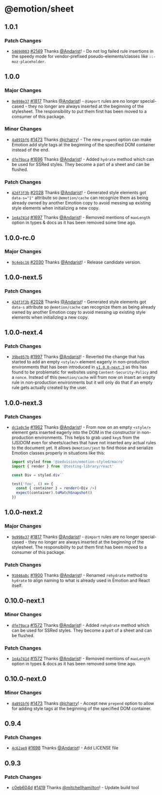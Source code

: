# @emotion/sheet

## 1.0.1

### Patch Changes

- [`5469d003`](https://github.com/@zedvision/emotion-js/emotion/commit/5469d0034d055a34587e9d05332f6da4d4722b1c) [#2149](https://github.com/@zedvision/emotion-js/emotion/pull/2149) Thanks [@Andarist](https://github.com/Andarist)! - Do not log failed rule insertions in the speedy mode for vendor-prefixed pseudo-elements/classes like `::-moz-placeholder`.

## 1.0.0

### Major Changes

- [`9e998e37`](https://github.com/@zedvision/emotion-js/emotion/commit/9e998e3755c217027ad1be0af4c64644fe14c6bf) [#1817](https://github.com/@zedvision/emotion-js/emotion/pull/1817) Thanks [@Andarist](https://github.com/Andarist)! - `@import` rules are no longer special-cased - they no longer are always inserted at the beginning of the stylesheet. The responsibility to put them first has been moved to a consumer of this package.

### Minor Changes

- [`4a891bf6`](https://github.com/@zedvision/emotion-js/emotion/commit/4a891bf6a30e3bb37f8f32031fa75a571c637d9c) [#1473](https://github.com/@zedvision/emotion-js/emotion/pull/1473) Thanks [@jcharry](https://github.com/jcharry)! - The new `prepend` option can make Emotion add style tags at the beginning of the specified DOM container instead of the end.

* [`dfe79aca`](https://github.com/@zedvision/emotion-js/emotion/commit/dfe79aca696fc688f960218b16afee197926fe71) [#1696](https://github.com/@zedvision/emotion-js/emotion/pull/1696) Thanks [@Andarist](https://github.com/Andarist)! - Added `hydrate` method which can be used for SSRed styles. They become a part of a sheet and can be flushed.

### Patch Changes

- [`42df3f3b`](https://github.com/@zedvision/emotion-js/emotion/commit/42df3f3bc01526eed61cedba106d86b9e3807f9d) [#2028](https://github.com/@zedvision/emotion-js/emotion/pull/2028) Thanks [@Andarist](https://github.com/Andarist)! - Generated style elements got `data-s="1"` attribute so `@emotion/cache` can recognize them as being already owned by another Emotion copy to avoid messing up existing style elements when initializing a new copy.

* [`1e4a741d`](https://github.com/@zedvision/emotion-js/emotion/commit/1e4a741de6424d3d9c1f3ca9695e1953bed3a194) [#1697](https://github.com/@zedvision/emotion-js/emotion/pull/1697) Thanks [@Andarist](https://github.com/Andarist)! - Removed mentions of `maxLength` option in types & docs as it has been removed some time ago.

## 1.0.0-rc.0

### Major Changes

- [`9c4ebc16`](https://github.com/@zedvision/emotion-js/emotion/commit/9c4ebc160471097c5d04fb92dba3ed0df870bb63) [#2030](https://github.com/@zedvision/emotion-js/emotion/pull/2030) Thanks [@Andarist](https://github.com/Andarist)! - Release candidate version.

## 1.0.0-next.5

### Patch Changes

- [`42df3f3b`](https://github.com/@zedvision/emotion-js/emotion/commit/42df3f3bc01526eed61cedba106d86b9e3807f9d) [#2028](https://github.com/@zedvision/emotion-js/emotion/pull/2028) Thanks [@Andarist](https://github.com/Andarist)! - Generated style elements got `data-s` attribute so `@emotion/cache` can recognize them as being already owned by another Emotion copy to avoid messing up existing style elements when initializing a new copy.

## 1.0.0-next.4

### Patch Changes

- [`39be057b`](https://github.com/@zedvision/emotion-js/emotion/commit/39be057b1a0c6b76f2cb7a455cb8bc35fe875ba0) [#1997](https://github.com/@zedvision/emotion-js/emotion/pull/1997) Thanks [@Andarist](https://github.com/Andarist)! - Reverted the change that has started to add an empty `<style/>` element eagerly in non-production environments that has been introduced in [`v1.0.0-next.3`](https://github.com/@zedvision/emotion-js/emotion/blob/next/packages/sheet/CHANGELOG.md#100-next3) as this has found to be problematic for websites using `Content-Security-Policy` and a `nonce`. Instead of this `@emotion/cache` will from now on insert an empty rule in non-production environments but it will only do that if an empty rule gets actually created by the user.

## 1.0.0-next.3

### Patch Changes

- [`dc1a0c5e`](https://github.com/@zedvision/emotion-js/emotion/commit/dc1a0c5ed78b27fb7ce49b6296f2ca8631654cd1) [#1962](https://github.com/@zedvision/emotion-js/emotion/pull/1962) Thanks [@Andarist](https://github.com/Andarist)! - From now on an empty `<style/>` element gets inserted eagerly into the DOM in the constructor in non-production environments. This helps to grab used `key`s from the (JS)DOM even for sheets/caches that have not inserted any actual rules to the document yet. It allows `@emotion/jest` to find those and serialize Emotion classes properly in situations like this:

  ```js
  import styled from '@zedvision/emotion-styled/macro'
  import { render } from '@testing-library/react'

  const Div = styled.div``

  test('foo', () => {
    const { container } = render(<Div />)
    expect(container).toMatchSnapshot()
  })
  ```

## 1.0.0-next.2

### Major Changes

- [`9e998e37`](https://github.com/@zedvision/emotion-js/emotion/commit/9e998e3755c217027ad1be0af4c64644fe14c6bf) [#1817](https://github.com/@zedvision/emotion-js/emotion/pull/1817) Thanks [@Andarist](https://github.com/Andarist)! - `@import` rules are no longer special-cased - they no longer are always inserted at the beginning of the stylesheet. The responsibility to put them first has been moved to a consumer of this package.

### Patch Changes

- [`91046a8c`](https://github.com/@zedvision/emotion-js/emotion/commit/91046a8c188327a65daac61583ef3c4458f30afb) [#1900](https://github.com/@zedvision/emotion-js/emotion/pull/1900) Thanks [@Andarist](https://github.com/Andarist)! - Renamed `rehydrate` method to `hydrate` to align naming to what is already used in Emotion and React itself.

## 0.10.0-next.1

### Minor Changes

- [`dfe79aca`](https://github.com/@zedvision/emotion-js/emotion/commit/dfe79aca696fc688f960218b16afee197926fe71) [#1572](https://github.com/@zedvision/emotion-js/emotion/pull/1572) Thanks [@Andarist](https://github.com/Andarist)! - Added `rehydrate` method which can be used for SSRed styles. They become a part of a sheet and can be flushed.

### Patch Changes

- [`1e4a741d`](https://github.com/@zedvision/emotion-js/emotion/commit/1e4a741de6424d3d9c1f3ca9695e1953bed3a194) [#1572](https://github.com/@zedvision/emotion-js/emotion/pull/1572) Thanks [@Andarist](https://github.com/Andarist)! - Removed mentions of `maxLength` option in types & docs as it has been removed some time ago.

## 0.10.0-next.0

### Minor Changes

- [`4a891bf6`](https://github.com/@zedvision/emotion-js/emotion/commit/4a891bf6a30e3bb37f8f32031fa75a571c637d9c) [#1473](https://github.com/@zedvision/emotion-js/emotion/pull/1473) Thanks [@jcharry](https://github.com/jcharry)! - Accept new `prepend` option to allow for adding style tags at the beginning of the specified DOM container.

## 0.9.4

### Patch Changes

- [`4c62ae9`](https://github.com/@zedvision/emotion-js/emotion/commit/4c62ae9447959d438928e1a26f76f1487983c968) [#1698](https://github.com/@zedvision/emotion-js/emotion/pull/1698) Thanks [@Andarist](https://github.com/Andarist)! - Add LICENSE file

## 0.9.3

### Patch Changes

- [c0eb604d](https://github.com/@zedvision/emotion-js/emotion/commit/c0eb604d) [#1419](https://github.com/@zedvision/emotion-js/emotion/pull/1419) Thanks [@mitchellhamilton](https://github.com/mitchellhamilton)! - Update build tool
